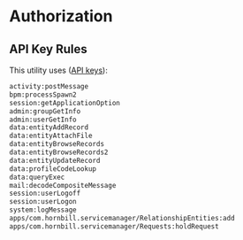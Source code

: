 # Authorization

## API Key Rules

This utility uses ([API keys](https://docs.hornbill.com/esp-fundamentals/security/api-keys)):

```cmd
activity:postMessage
bpm:processSpawn2
session:getApplicationOption
admin:groupGetInfo
admin:userGetInfo
data:entityAddRecord
data:entityAttachFile
data:entityBrowseRecords
data:entityBrowseRecords2
data:entityUpdateRecord
data:profileCodeLookup
data:queryExec
mail:decodeCompositeMessage
session:userLogoff
session:userLogon
system:logMessage
apps/com.hornbill.servicemanager/RelationshipEntities:add
apps/com.hornbill.servicemanager/Requests:holdRequest
```
